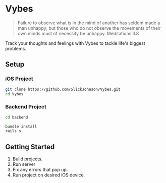 # Vybes

> Failure to observe what is in the mind of another has seldom made a man unhappy; but those who do not observe the movements of their own minds must of necessity be unhappy.
> Meditations II.8

Track your thoughts and feelings with Vybes to tackle life's biggest problems.

## Setup

### iOS Project

```sh
git clone https://github.com/SlickJohnson/Vybes.git
cd Vybes
```

### Backend Project

```sh
cd backend

bundle install
rails s
```

## Getting Started

1. Build projects.
2. Run server
3. Fix any errors that pop up.
4. Run project on desired iOS device.
